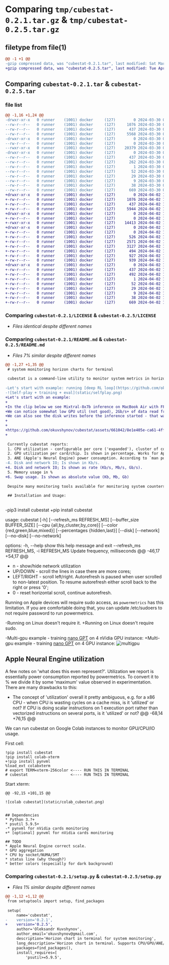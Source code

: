 # Comparing `tmp/cubestat-0.2.1.tar.gz` & `tmp/cubestat-0.2.5.tar.gz`

## filetype from file(1)

```diff
@@ -1 +1 @@
-gzip compressed data, was "cubestat-0.2.1.tar", last modified: Sat Mar 30 00:31:26 2024, max compression
+gzip compressed data, was "cubestat-0.2.5.tar", last modified: Tue Apr  2 16:21:30 2024, max compression
```

## Comparing `cubestat-0.2.1.tar` & `cubestat-0.2.5.tar`

### file list

```diff
@@ -1,16 +1,24 @@
-drwxr-xr-x   0 runner    (1001) docker     (127)        0 2024-03-30 00:31:26.423194 cubestat-0.2.1/
--rw-r--r--   0 runner    (1001) docker     (127)     1076 2024-03-30 00:31:22.000000 cubestat-0.2.1/LICENSE
--rw-r--r--   0 runner    (1001) docker     (127)      437 2024-03-30 00:31:26.423194 cubestat-0.2.1/PKG-INFO
--rw-r--r--   0 runner    (1001) docker     (127)     5568 2024-03-30 00:31:22.000000 cubestat-0.2.1/README.md
-drwxr-xr-x   0 runner    (1001) docker     (127)        0 2024-03-30 00:31:26.423194 cubestat-0.2.1/cubestat/
--rw-r--r--   0 runner    (1001) docker     (127)        0 2024-03-30 00:31:22.000000 cubestat-0.2.1/cubestat/__init__.py
--rwxr-xr-x   0 runner    (1001) docker     (127)    20379 2024-03-30 00:31:22.000000 cubestat-0.2.1/cubestat/cubestat.py
-drwxr-xr-x   0 runner    (1001) docker     (127)        0 2024-03-30 00:31:26.423194 cubestat-0.2.1/cubestat.egg-info/
--rw-r--r--   0 runner    (1001) docker     (127)      437 2024-03-30 00:31:26.000000 cubestat-0.2.1/cubestat.egg-info/PKG-INFO
--rw-r--r--   0 runner    (1001) docker     (127)      262 2024-03-30 00:31:26.000000 cubestat-0.2.1/cubestat.egg-info/SOURCES.txt
--rw-r--r--   0 runner    (1001) docker     (127)        1 2024-03-30 00:31:26.000000 cubestat-0.2.1/cubestat.egg-info/dependency_links.txt
--rw-r--r--   0 runner    (1001) docker     (127)       52 2024-03-30 00:31:26.000000 cubestat-0.2.1/cubestat.egg-info/entry_points.txt
--rw-r--r--   0 runner    (1001) docker     (127)       29 2024-03-30 00:31:26.000000 cubestat-0.2.1/cubestat.egg-info/requires.txt
--rw-r--r--   0 runner    (1001) docker     (127)        9 2024-03-30 00:31:26.000000 cubestat-0.2.1/cubestat.egg-info/top_level.txt
--rw-r--r--   0 runner    (1001) docker     (127)       38 2024-03-30 00:31:26.423194 cubestat-0.2.1/setup.cfg
--rw-r--r--   0 runner    (1001) docker     (127)      669 2024-03-30 00:31:22.000000 cubestat-0.2.1/setup.py
+drwxr-xr-x   0 runner    (1001) docker     (127)        0 2024-04-02 16:21:30.610425 cubestat-0.2.5/
+-rw-r--r--   0 runner    (1001) docker     (127)     1076 2024-04-02 16:21:13.000000 cubestat-0.2.5/LICENSE
+-rw-r--r--   0 runner    (1001) docker     (127)      437 2024-04-02 16:21:30.610425 cubestat-0.2.5/PKG-INFO
+-rw-r--r--   0 runner    (1001) docker     (127)     5944 2024-04-02 16:21:13.000000 cubestat-0.2.5/README.md
+drwxr-xr-x   0 runner    (1001) docker     (127)        0 2024-04-02 16:21:30.606425 cubestat-0.2.5/cubestat/
+-rw-r--r--   0 runner    (1001) docker     (127)        0 2024-04-02 16:21:13.000000 cubestat-0.2.5/cubestat/__init__.py
+-rwxr-xr-x   0 runner    (1001) docker     (127)    14413 2024-04-02 16:21:13.000000 cubestat-0.2.5/cubestat/cubestat.py
+drwxr-xr-x   0 runner    (1001) docker     (127)        0 2024-04-02 16:21:30.606425 cubestat-0.2.5/cubestat/readers/
+-rw-r--r--   0 runner    (1001) docker     (127)        0 2024-04-02 16:21:13.000000 cubestat-0.2.5/cubestat/readers/__init__.py
+-rw-r--r--   0 runner    (1001) docker     (127)      526 2024-04-02 16:21:13.000000 cubestat-0.2.5/cubestat/readers/free_swap_reader.py
+-rw-r--r--   0 runner    (1001) docker     (127)     2571 2024-04-02 16:21:13.000000 cubestat-0.2.5/cubestat/readers/linux_reader.py
+-rw-r--r--   0 runner    (1001) docker     (127)     3127 2024-04-02 16:21:13.000000 cubestat-0.2.5/cubestat/readers/macos_reader.py
+-rw-r--r--   0 runner    (1001) docker     (127)      494 2024-04-02 16:21:13.000000 cubestat-0.2.5/cubestat/readers/mem_reader.py
+-rw-r--r--   0 runner    (1001) docker     (127)      927 2024-04-02 16:21:13.000000 cubestat-0.2.5/cubestat/readers/nv_reader.py
+-rw-r--r--   0 runner    (1001) docker     (127)      939 2024-04-02 16:21:13.000000 cubestat-0.2.5/cubestat/readers/swapusage_reader.py
+drwxr-xr-x   0 runner    (1001) docker     (127)        0 2024-04-02 16:21:30.610425 cubestat-0.2.5/cubestat.egg-info/
+-rw-r--r--   0 runner    (1001) docker     (127)      437 2024-04-02 16:21:30.000000 cubestat-0.2.5/cubestat.egg-info/PKG-INFO
+-rw-r--r--   0 runner    (1001) docker     (127)      492 2024-04-02 16:21:30.000000 cubestat-0.2.5/cubestat.egg-info/SOURCES.txt
+-rw-r--r--   0 runner    (1001) docker     (127)        1 2024-04-02 16:21:30.000000 cubestat-0.2.5/cubestat.egg-info/dependency_links.txt
+-rw-r--r--   0 runner    (1001) docker     (127)       52 2024-04-02 16:21:30.000000 cubestat-0.2.5/cubestat.egg-info/entry_points.txt
+-rw-r--r--   0 runner    (1001) docker     (127)       29 2024-04-02 16:21:30.000000 cubestat-0.2.5/cubestat.egg-info/requires.txt
+-rw-r--r--   0 runner    (1001) docker     (127)        9 2024-04-02 16:21:30.000000 cubestat-0.2.5/cubestat.egg-info/top_level.txt
+-rw-r--r--   0 runner    (1001) docker     (127)       38 2024-04-02 16:21:30.610425 cubestat-0.2.5/setup.cfg
+-rw-r--r--   0 runner    (1001) docker     (127)      669 2024-04-02 16:21:13.000000 cubestat-0.2.5/setup.py
```

### Comparing `cubestat-0.2.1/LICENSE` & `cubestat-0.2.5/LICENSE`

 * *Files identical despite different names*

### Comparing `cubestat-0.2.1/README.md` & `cubestat-0.2.5/README.md`

 * *Files 7% similar despite different names*

```diff
@@ -1,27 +1,35 @@
 # system monitoring horizon charts for terminal
 
 cubestat is a command-line utility to monitor system metrics in horizon chart format. It was originally created for Apple M1/M2 devices, but now works on Linux with nVidia GPU as well, including Google Colab environment.
 
-Let's start with example: running [deep RL loop](https://github.com/okuvshynov/rlscout) on a single MacBook Air M2. We can see model training (on GPU), self-play (done on 4 performance CPU cores) and model evaluation, which runs inference on Neural Engine (ANE):
-![Self-play + training + eval](static/selfplay.png)
+Let's start with an example:
+
+In the clip below we see Mixtral-8x7b inference on MacBook Air with FF layers offloaded to SSD. 
+We can notice somewhat low GPU util (not good), 2Gb/s+ of data read from disk (as we have to fetch the weights), but plenty of free RAM (And we are actually able to serve almost 100Gb model on 24Gb machine with fp16 precision).
+We can also see the disk writes before the inference started - that was model preprocessing which was writing the weights to disk individually.
+
+
+https://github.com/okuvshynov/cubestat/assets/661042/8e1e405e-ca61-4ffb-bedb-e04eb33f8bc2
+
 
 Currently cubestat reports:
 1. CPU utilization - configurable per core ('expanded'), cluster of cores: Efficiency/Performance ('cluster') or both. Is shown as percentage.
 2. GPU utilization per card/chip. Is shown in percentage. Works for Apple's M1/M2 SoC and nVidia GPUs. For nVidia GPU shows memory usage as well.
 3. ANE (Apple's Neural Engine) power consumption. According to `man powermetrics` it is an estimate, but seems working good enough as a proxy to ANE utilization. Is shown as percentage.
-4. Disk and network IO; Is shown in Kb/s.
+4. Disk and network IO; Is shown as rate (Kb/s, Mb/s, Gb/s).
 5. Memory usage in %
+6. Swap usage. Is shown as absolute value (Kb, Mb, Gb)
 
 Despite many monitoring tools available for monitoring system counters, horizon charts have nice information density properties which make it possible to show a history of N measurements for M metrics on a single screen for significantly large N and M. Thus, this tool was created.
 
 ## Installation and Usage:
 
 ```
-pip3 install cubestat
+pip install cubestat
 
 usage: cubestat [-h] [--refresh_ms REFRESH_MS] [--buffer_size BUFFER_SIZE] [--cpu {all,by_cluster,by_core}] [--color {red,green,blue,mixed}] [--percentages {hidden,last}] [--disk] [--network] [--no-disk] [--no-network]
 
 options:
   -h, --help            show this help message and exit
   --refresh_ms REFRESH_MS, -i REFRESH_MS
                         Update frequency, milliseconds
@@ -46,17 +54,17 @@
 * n - show/hide network utilization
 * UP/DOWN - scroll the lines in case there are more cores;
 * LEFT/RIGHT - scroll left/right. Autorefresh is paused when user scrolled to non-latest position. To resume autorefresh either scroll back to the right or press '0';
 * 0 - reset horizontal scroll, continue autorefresh.
 
 Running on Apple devices will require sudo access, as `powermetrics` has this limitation. If you are comfortable doing that, you can update /etc/sudoers to not require password to run powermetrics.
 
-Running on Linux doesn't require it.
+Running on Linux doesn't require sudo.
 
-Multi-gpu example - training [nano GPT](https://github.com/karpathy/nanoGPT) on 4 nVidia GPU instance:
+Multi-gpu example - training [nano GPT](https://github.com/karpathy/nanoGPT) on 4 GPU instance:
 ![multigpu](static/multigpu.png)
 
 ## Apple Neural Engine utilization
 
 A few notes on 'what does this even represent?'. Utilization we report is essentially power consumption reported by powermetrics.
 To convert it to % we divide it by some 'maximum' value observed in experimentation. There are many drawbacks to this:
 * The concept of 'utilization' overall it pretty ambiguous, e.g. for a x86 CPU - when CPU is wasting cycles on a cache miss, is it 'utilized' or not? If CPU is doing scalar instructions on 1 execution port rather than vectorized instructions on several ports, is it 'utilized' or not?
@@ -68,14 +76,15 @@
 
 We can run cubestat on Google Colab instances to monitor GPU/CPU/IO usage.
 
 First cell:
 ```
 !pip install cubestat
 !pip install colab-xterm
+!pip install pynvml
 %load_ext colabxterm
 # export TERM=xterm-256color <---- RUN THIS IN TERMINAL
 # cubestat                   <---- RUN THIS IN TERMINAL
 ```
 
 Start xterm:
 ```
@@ -92,15 +101,15 @@
 
 ![colab cubestat](static/colab_cubestat.png)
 
 
 ## Dependencies
 * Python 3.?+
 * psutil 5.9.5+
-* pynvml for nVidia cards monitoring
+* [optional] pynvml for nVidia cards monitoring
 
 ## TODO
 * Apple Neural Engine correct scale.
 * GPU aggregation
 * CPU by socket/NUMA/SMT
 * status line (why though?)
 * better colors (especially for dark background)
```

### Comparing `cubestat-0.2.1/setup.py` & `cubestat-0.2.5/setup.py`

 * *Files 1% similar despite different names*

```diff
@@ -1,12 +1,12 @@
 from setuptools import setup, find_packages
 
 setup(
     name='cubestat',
-    version='0.2.1',
+    version='0.2.5',
     author='Oleksandr Kuvshynov',
     author_email='okuvshynov@gmail.com',
     description='Horizon chart in terminal for system monitoring',
     long_description='Horizon chart in terminal. Supports CPU/GPU/ANE/RAM/swap/IO monitoring for Apple M1/M2/M3, nVidia GPUs',
     packages=find_packages(),
     install_requires=[
         'psutil>=5.9.5',
```

